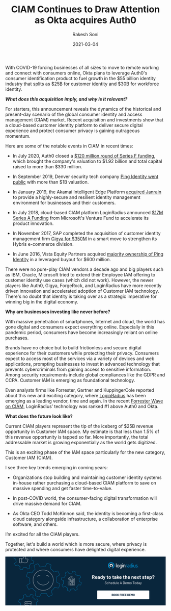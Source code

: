﻿---
title: "CIAM Continues to Draw Attention as Okta acquires Auth0"
date: "2021-03-04"
coverImage: "loginradius-blog.jpg"
tags: ["LoginRadius"]
featured: false 
author: "Rakesh Soni"
description: "Okta, a workforce identity provider, broke the news yesterday that it is buying its smaller rival Auth0 in a $6.5 billion all-stock deal—one of the blockbuster acquisition news in IAM space."
metatitle: "CIAM Continues to Draw Attention as Okta acquires Auth0"
metadescription: "What does the Okta acquisition of Auth0 mean for customer identity? It shows that a cloud-based customer identity platform to deliver a secure digital experience and protect consumer privacy is gaining outrageous momentum."
---
  
  

With COVID-19 forcing businesses of all sizes to move to remote working and connect with consumers online, Okta plans to leverage Auth0's consumer identification product to fuel growth in the $55 billion identity industry that splits as $25B for customer identity and $30B for workforce identity.

  

_**What does this acquisition imply, and why is it relevant?**_

  

For starters, this announcement reveals the dynamics of the historical and present-day scenario of the global consumer identity and access management (CIAM) market. Recent acquisition and investments show that a cloud-based customer identity platform to deliver secure digital experience and protect consumer privacy is gaining outrageous momentum.

  

Here are some of the notable events in CIAM in recent times:

  

-   In July 2020, Auth0 closed a [$120 million round of Series F funding](https://www.globenewswire.com/news-release/2020/07/14/2062097/0/en/Auth0-Announces-120M-in-Series-F-Funding.html), which brought the company's valuation to $1.92 billion and total capital raised to more than $330 million.
    
-   In September 2019, Denver security tech company [Ping Identity went public](https://www.bizjournals.com/denver/news/2019/09/19/denver-security-tech-company-goes-public-with-more.html#:~:text=Denver%20security%20tech%20company%20goes%20public%2C%20with%20more%20than%20%241B%20valuation&text=Denver%2Dbased%20security%20tech%20company,stock%20at%20%2415%20per%20share.) with more than $1B valuation.
    
-   In January 2019, the Akamai Intelligent Edge Platform [acquired Janrain](https://www.prnewswire.com/news-releases/akamai-completes-acquisition-of-customer-identity-access-management-company-janrain-inc-300783209.html) to provide a highly-secure and resilient identity management environment for businesses and their customers.
    
-   In July 2018, cloud-based CIAM platform LoginRadius announced [$17M Series A Funding](https://www.loginradius.com/blog/start-with-identity/2018/07/loginradius-announces-17m-series-funding-forgepoint-microsoft/) from Microsoft's Venture Fund to accelerate its product innovation.
    
-   In November 2017, SAP completed the acquisition of customer identity management firm [Gigya for $350M](https://news.sap.com/2017/09/sap-to-acquire-gigya-market-leader-in-customer-identity-and-access-management/) in a smart move to strengthen its Hybris e-commerce division.
    
-   In June 2016, Vista Equity Partners acquired [majority ownership of Ping Identity](https://www.pingidentity.com/en/company/press-releases-folder/2016/vista-equity-partners-to-acquire-ping-identity.html) in a leveraged buyout for $600 million.
    

  

There were no pure-play CIAM vendors a decade ago and big players such as IBM, Oracle, Microsoft tried to extend their Employee IAM offering to customer identity use cases (which did not work). However, the newer players like Auth0, Gigya, ForgeRock, and LoginRadius have more recently driven innovation and accelerated adoption of Customer IAM technology. There's no doubt that identity is taking over as a strategic imperative for winning big in the digital economy.

  

**Why are businesses investing like never before?**

  

With massive penetration of smartphones, Internet and cloud, the world has gone digital and consumers expect everything online. Especially in this pandemic period, consumers have become increasingly reliant on online purchases.

  

Brands have no choice but to build frictionless and secure digital experience for their customers while protecting their privacy. Consumers expect to access most of the services via a variety of devices and web applications, prompting businesses to invest in advanced technology that prevents cybercriminals from gaining access to sensitive information. Among security requirements include global compliances like the GDPR and CCPA. Customer IAM is emerging as foundational technology.

  

Even analysts firms like Forrester, Gartner and KuppingerCole reported about this new and exciting category, where [LoginRadius](https://yaletown.com/news/loginradius-named-top-vendor-gartner-forrester/) has been emerging as a leading vendor, time and again. In the recent [Forrester Wave on CIAM](https://www.forrester.com/report/The+Forrester+Wave+Customer+Identity+And+Access+Management+Q4+2020/-/E-RES159083), LoginRadius’ technology was ranked #1 above Auth0 and Okta.

  

**What does the future look like?**

  

Current CIAM players represent the tip of the iceberg of $25B revenue opportunity in Customer IAM space. My estimate is that less than 1.5% of this revenue opportunity is tapped so far. More importantly, the total addressable market is growing exponentially as the world gets digitized.

  

This is an exciting phase of the IAM space particularly for the new category, Customer IAM (CIAM).

  

I see three key trends emerging in coming years:

-   Organizations stop building and maintaining customer identity systems in-house rather purchasing a cloud-based CIAM platform to save on massive spending and get faster time-to-value.
    
-   In post-COVID world, the consumer-facing digital transformation will drive massive demand for CIAM.
    
-   As Okta CEO Todd McKinnon said, the identity is becoming a first-class cloud category alongside infrastructure, a collaboration of enterprise software, and others.
    

  

I’m excited for all the CIAM players.

  

Together, let's build a world which is more secure, where privacy is protected and where consumers have delighted digital experience.

[![book-a-free-demo-loginradius](../../assets/book-a-demo-loginradius.png)](https://www.loginradius.com/book-a-demo/)
